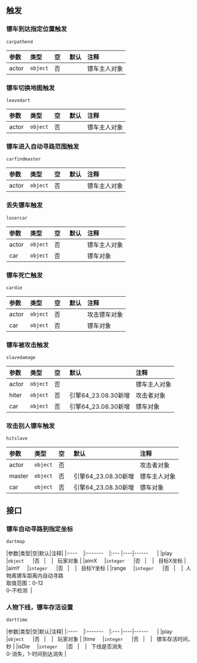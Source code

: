 


## 触发

### 镖车到达指定位置触发

`carpathend`

| 参数  | 类型     | 空   | 默认 | 注释         |
| :---- | :------- | :--- | :--- | :----------- |
| actor | `object` | 否   |      | 镖车主人对象 |

### 镖车切换地图触发

`leavedart`

| 参数  | 类型     | 空   | 默认 | 注释         |
| :---- | :------- | :--- | :--- | :----------- |
| actor | `object` | 否   |      | 镖车主人对象 |

### 镖车进入自动寻路范围触发

`carfindmaster`

| 参数  | 类型     | 空   | 默认 | 注释         |
| :---- | :------- | :--- | :--- | :----------- |
| actor | `object` | 否   |      | 镖车主人对象 |

### 丢失镖车触发

`losercar`

| 参数  | 类型     | 空   | 默认 | 注释         |
| :---- | :------- | :--- | :--- | :----------- |
| actor | `object` | 否   |      | 镖车主人对象 |
| car   | `object` | 否   |      | 镖车对象     |

### 镖车死亡触发

`cardie`

| 参数  | 类型     | 空   | 默认 | 注释         |
| :---- | :------- | :--- | :--- | :----------- |
| actor | `object` | 否   |      | 攻击镖车对象 |
| car   | `object` | 否   |      | 镖车对象     |

### 镖车被攻击触发

`slavedamage`

| 参数  | 类型     | 空   | 默认                | 注释         |
| :---- | :------- | :--- | :------------------ | :----------- |
| actor | `object` | 否   |                     | 镖车主人对象 |
| hiter | `object` | 否   | 引擎64_23.08.30新增 | 攻击者对象   |
| car   | `object` | 否   | 引擎64_23.08.30新增 | 镖车对象     |

### 攻击别人镖车触发

`hitslave`

| 参数   | 类型     | 空   | 默认                | 注释         |
| :----- | :------- | :--- | :------------------ | :----------- |
| actor  | `object` | 否   |                     | 攻击者对象   |
| master | `object` | 否   | 引擎64_23.08.30新增 | 镖车主人对象 |
| car    | `object` | 否   | 引擎64_23.08.30新增 | 镖车对象     |

## 接口

### 镖车自动寻路到指定坐标
`dartmap`

|参数|类型|空|默认|注释|
|:----    |:-------    |:--- |----|------      |
|play     |`object`      |否   |    |   玩家对象 |
|aimX     |`integer`      |否   |    |   目标X坐标 |
|aimY     |`integer`      |否   |    |   目标Y坐标 |
|range     |`integer`      |否   |    |  人物离镖车距离内自动寻路<br />取值范围：0-12<br />0-不检测  |

### 人物下线，镖车存活设置

`darttime`

|参数|类型|空|默认|注释|
|:----    |:-------    |:--- |----|------      |
|play     |`object`      |否   |    |   玩家对象 |
|time     |`integer`      |否   |    |   镖车存活时间，秒 |
|isDie     |`integer`      |否   |    |   下线是否消失<br />0-消失，1-时间到达消失 |

